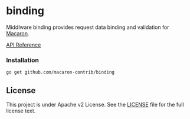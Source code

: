 binding
=======

Middlware binding provides request data binding and validation for [Macaron](https://github.com/Unknwon/macaron).

[API Reference](https://gowalker.org/github.com/macaron-contrib/binding)

### Installation

	go get github.com/macaron-contrib/binding
	
## License

This project is under Apache v2 License. See the [LICENSE](LICENSE) file for the full license text.
